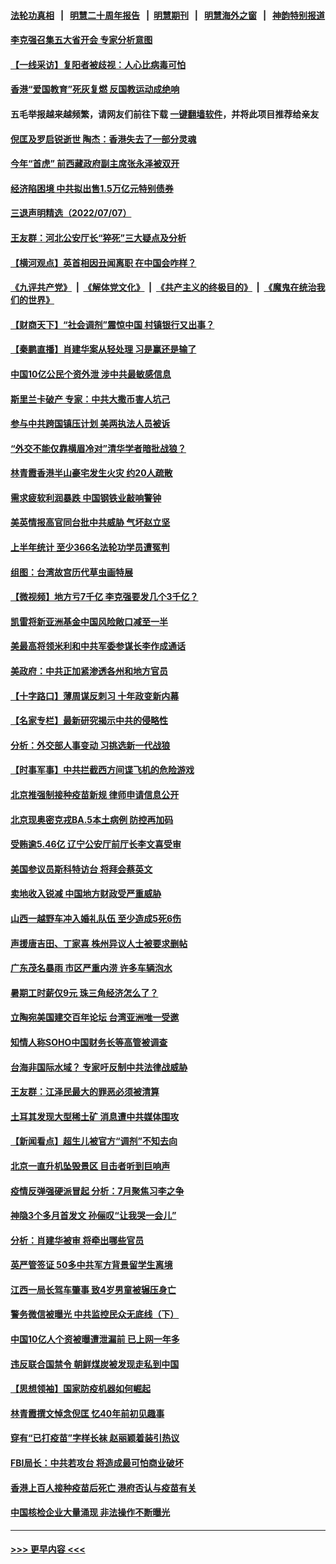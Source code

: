 #### [法轮功真相](https://github.com/gfw-breaker/truth/blob/master/README.md?t=0) &nbsp;&nbsp;|&nbsp;&nbsp; [明慧二十周年报告](https://github.com/gfw-breaker/mh-reports/blob/master/README.md?t=0) &nbsp;&nbsp;|&nbsp;&nbsp;[明慧期刊](https://github.com/gfw-breaker/mh-qikan) &nbsp;&nbsp;|&nbsp;&nbsp; [明慧海外之窗](https://github.com/gfw-breaker/mh-news/blob/master/README.md?t=0) &nbsp;&nbsp;|&nbsp;&nbsp; [神韵特别报道](https://github.com/gfw-breaker/mh-news/blob/master/shenyun.md?t=0)
#### [李克强召集五大省开会 专家分析意图](../pages/nsc413/n13776215.md?t=07081551) 
#### [【一线采访】复阳者被歧视：人心比病毒可怕](../pages/nsc413/n13776079.md?t=07081551) 
#### [香港“爱国教育”死灰复燃 反国教运动成绝响](../pages/nsc413/n13776205.md?t=07081551) 
#### 五毛举报越来越频繁，请网友们前往下载 [一键翻墙软件](https://github.com/gfw-breaker/ssr-accounts)，并将此项目推荐给亲友
#### [倪匡及罗启锐逝世 陶杰：香港失去了一部分灵魂](../pages/nsc413/n13776177.md?t=07081551) 
#### [今年“首虎” 前西藏政府副主席张永泽被双开](../pages/nsc413/n13776100.md?t=07081551) 
#### [经济陷困境 中共拟出售1.5万亿元特别债券](../pages/nsc413/n13776080.md?t=07081551) 
#### [三退声明精选（2022/07/07）](../pages/nsc413/n13776162.md?t=07081551) 
#### [王友群：河北公安厅长“猝死”三大疑点及分析](../pages/nsc413/n13775939.md?t=07081551) 
#### [【横河观点】英首相因丑闻离职 在中国会咋样？](../pages/nsc413/n13776001.md?t=07081551) 
#### [《九评共产党》](https://github.com/begood0513/9ping.md/blob/master/README.md) &nbsp;|&nbsp; [《解体党文化》](../../../../jtdwh.md/blob/master/README.md)  &nbsp;|&nbsp; [《共产主义的终极目的》](../../../../gczydzjmd.md/blob/master/README.md) &nbsp;|&nbsp; [《魔鬼在统治我们的世界》](../../../../mgztzwmdsj.md/blob/master/README.md) 
#### [【财商天下】“社会调剂”震惊中国 村镇银行又出事？](../pages/nsc413/n13775860.md?t=07081551) 
#### [【秦鹏直播】肖建华案从轻处理 习是赢还是输了](../pages/nsc413/n13775993.md?t=07081551) 
#### [中国10亿公民个资外泄 涉中共最敏感信息](../pages/nsc413/n13775953.md?t=07081551) 
#### [斯里兰卡破产 专家：中共大撒币害人坑己](../pages/nsc413/n13775779.md?t=07081551) 
#### [参与中共跨国镇压计划 美两执法人员被诉](../pages/nsc413/n13775954.md?t=07081551) 
#### [“外交不能仅靠横眉冷对”清华学者暗批战狼？](../pages/nsc413/n13775921.md?t=07081551) 
#### [林青霞香港半山豪宅发生火灾 约20人疏散](../pages/nsc413/n13775929.md?t=07081551) 
#### [需求疲软利润暴跌 中国钢铁业敲响警钟](../pages/nsc413/n13775851.md?t=07081551) 
#### [美英情报高官同台批中共威胁 气坏赵立坚](../pages/nsc413/n13775893.md?t=07081551) 
#### [上半年统计 至少366名法轮功学员遭冤判](../pages/nsc413/n13775603.md?t=07081551) 
#### [组图：台湾故宫历代草虫画特展](../pages/nsc413/n13775316.md?t=07081551) 
#### [【微视频】地方亏7千亿 李克强要发几个3千亿？](../pages/nsc413/n13775772.md?t=07081551) 
#### [凯雷将新亚洲基金中国风险敞口减至一半](../pages/nsc413/n13775841.md?t=07081551) 
#### [美最高将领米利和中共军委参谋长李作成通话](../pages/nsc413/n13775801.md?t=07081551) 
#### [美政府：中共正加紧渗透各州和地方官员](../pages/nsc413/n13775749.md?t=07081551) 
#### [【十字路口】薄周谋反刺习 十年政变新内幕](../pages/nsc413/n13775776.md?t=07081551) 
#### [【名家专栏】最新研究揭示中共的侵略性](../pages/nsc413/n13775709.md?t=07081551) 
#### [分析：外交部人事变动 习挑选新一代战狼](../pages/nsc413/n13775323.md?t=07081551) 
#### [【时事军事】中共拦截西方间谍飞机的危险游戏](../pages/nsc413/n13775408.md?t=07081551) 
#### [北京推强制接种疫苗新规 律师申请信息公开](../pages/nsc413/n13775519.md?t=07081551) 
#### [北京现奥密克戎BA.5本土病例 防控再加码](../pages/nsc413/n13775561.md?t=07081551) 
#### [受贿逾5.46亿 辽宁公安厅前厅长李文喜受审](../pages/nsc413/n13775577.md?t=07081551) 
#### [美国参议员斯科特访台 将拜会蔡英文](../pages/nsc413/n13775470.md?t=07081551) 
#### [卖地收入锐减 中国地方财政受严重威胁](../pages/nsc413/n13775526.md?t=07081551) 
#### [山西一越野车冲入婚礼队伍 至少造成5死6伤](../pages/nsc413/n13775536.md?t=07081551) 
#### [声援唐吉田、丁家喜 株州异议人士被要求删帖](../pages/nsc413/n13775534.md?t=07081551) 
#### [广东茂名暴雨 市区严重内涝 许多车辆泡水](../pages/nsc413/n13775473.md?t=07081551) 
#### [暑期工时薪仅9元 珠三角经济怎么了？](../pages/nsc413/n13775457.md?t=07081551) 
#### [立陶宛美国建交百年论坛 台湾亚洲唯一受邀](../pages/nsc413/n13775467.md?t=07081551) 
#### [知情人称SOHO中国财务长等高管被调查](../pages/nsc413/n13775350.md?t=07081551) 
#### [台海非国际水域？ 专家吁反制中共法律战威胁](../pages/nsc413/n13775401.md?t=07081551) 
#### [王友群：江泽民最大的罪恶必须被清算](../pages/nsc413/n13775167.md?t=07081551) 
#### [土耳其发现大型稀土矿 消息遭中共媒体围攻](../pages/nsc413/n13775425.md?t=07081551) 
#### [【新闻看点】超生儿被官方“调剂”不知去向](../pages/nsc413/n13775014.md?t=07081551) 
#### [北京一直升机坠毁景区 目击者听到巨响声](../pages/nsc413/n13775404.md?t=07081551) 
#### [疫情反弹强硬派冒起 分析：7月聚焦习李之争](../pages/nsc413/n13775277.md?t=07081551) 
#### [神隐3个多月首发文 孙俪叹“让我哭一会儿”](../pages/nsc413/n13775210.md?t=07081551) 
#### [分析：肖建华被审 将牵出哪些官员](../pages/nsc413/n13775079.md?t=07081551) 
#### [英严管签证 50多中共军方背景留学生离境](../pages/nsc413/n13775291.md?t=07081551) 
#### [江西一局长驾车肇事 致4岁男童被辗压身亡](../pages/nsc413/n13775326.md?t=07081551) 
#### [警务微信被曝光 中共监控民众无底线（下）](../pages/nsc413/n13774421.md?t=07081551) 
#### [中国10亿人个资被曝遭泄漏前 已上网一年多](../pages/nsc413/n13775230.md?t=07081551) 
#### [违反联合国禁令 朝鲜煤炭被发现走私到中国](../pages/nsc413/n13775248.md?t=07081551) 
#### [【思想领袖】国家防疫机器如何崛起](../pages/nsc413/n13761024.md?t=07081551) 
#### [林青霞撰文悼念倪匡 忆40年前初见趣事](../pages/nsc413/n13775176.md?t=07081551) 
#### [穿有“已打疫苗”字样长袜 赵丽颖着装引热议](../pages/nsc413/n13775080.md?t=07081551) 
#### [FBI局长：中共若攻台 将造成最可怕商业破坏](../pages/nsc413/n13775202.md?t=07081551) 
#### [香港上百人接种疫苗后死亡 港府否认与疫苗有关](../pages/nsc413/n13775208.md?t=07081551) 
#### [中国核检企业大量涌现 非法操作不断曝光](../pages/nsc413/n13775207.md?t=07081551) 

----
#### [ >>> 更早内容 <<< ](../indexes/nsc413-earlier.md)
